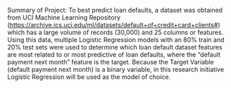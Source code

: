 Summary of Project: 
To best predict loan defaults, a dataset was obtained from UCI Machine Learning Repository (https://archive.ics.uci.edu/ml/datasets/default+of+credit+card+clients#) which has a large volume of records (30,000) and 25 columns or features. 
Using this data, multiple Logistic Regression models with an 80% train and 20% test sets were used to determine which loan default dataset features are most related to or most predictive of loan defaults, where the “default payment next month” feature is the target. Because the Target Variable (default payment next month) is a binary variable, in this research initiative Logistic Regression will be used as the model of choice.
